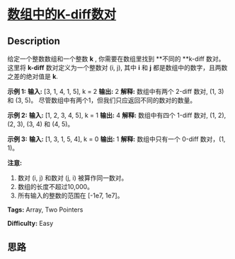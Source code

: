 # [数组中的K-diff数对][title]

## Description

给定一个整数数组和一个整数  **k** , 你需要在数组里找到 **不同的  **k-diff 数对。这里将  **k-diff**
数对定义为一个整数对 (i, j), 其中 **i** 和 **j** 都是数组中的数字，且两数之差的绝对值是  **k**.

**示例 1:**
            **输入:** [3, 1, 4, 1, 5], k = 2    **输出:** 2    **解释:** 数组中有两个 2-diff 数对, (1, 3) 和 (3, 5)。    尽管数组中有两个1，但我们只应返回不同的数对的数量。    

**示例  2:**
            **输入:** [1, 2, 3, 4, 5], k = 1    **输出:** 4    **解释:** 数组中有四个 1-diff 数对, (1, 2), (2, 3), (3, 4) 和 (4, 5)。    

**示例 3:**
            **输入:** [1, 3, 1, 5, 4], k = 0    **输出:** 1    **解释:** 数组中只有一个 0-diff 数对，(1, 1)。    

**注意:**

  1. 数对 (i, j) 和数对 (j, i) 被算作同一数对。
  2. 数组的长度不超过10,000。
  3. 所有输入的整数的范围在 [-1e7, 1e7]。


**Tags:** Array, Two Pointers

**Difficulty:** Easy

## 思路

[title]: https://leetcode-cn.com/problems/k-diff-pairs-in-an-array
